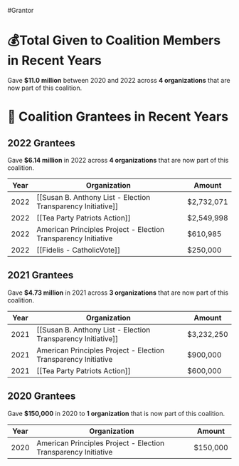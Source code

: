 #Grantor 

# 💰Total Given to Coalition Members in Recent Years

Gave **$11.0 million** between 2020 and 2022 across **4 organizations** that are now part of this coalition.
# 💸 Coalition Grantees in Recent Years

## 2022 Grantees

Gave **$6.14 million** in 2022 across **4 organizations** that are now part of this coalition.

| Year | Organization                                                   | Amount     |
| ---- | -------------------------------------------------------------- | ---------- |
| 2022 | [[Susan B. Anthony List - Election Transparency Initiative]]   | $2,732,071 |
| 2022 | [[Tea Party Patriots Action]]                                  | $2,549,998 |
| 2022 | American Principles Project - Election Transparency Initiative | $610,985   |
| 2022 | [[Fidelis - CatholicVote]]                                     | $250,000   |
## 2021 Grantees

Gave **$4.73 million** in 2021 across **3 organizations** that are now part of this coalition.

| Year | Organization                                                   | Amount     |
| ---- | -------------------------------------------------------------- | ---------- |
| 2021 | [[Susan B. Anthony List - Election Transparency Initiative]]   | $3,232,250 |
| 2021 | American Principles Project - Election Transparency Initiative | $900,000   |
| 2021 | [[Tea Party Patriots Action]]                                  | $600,000   |

## 2020 Grantees

Gave **$150,000** in 2020 to **1 organization** that is now part of this coalition.

| Year | Organization                                                   | Amount   |
| ---- | -------------------------------------------------------------- | -------- |
| 2020 | American Principles Project - Election Transparency Initiative | $150,000 |
